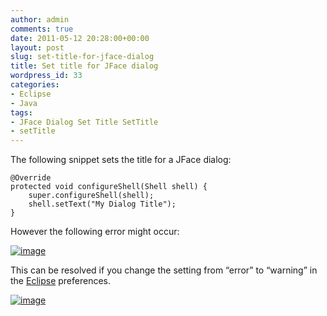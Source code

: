 ```yaml
---
author: admin
comments: true
date: 2011-05-12 20:28:00+00:00
layout: post
slug: set-title-for-jface-dialog
title: Set title for JFace dialog
wordpress_id: 33
categories:
- Eclipse
- Java
tags:
- JFace Dialog Set Title SetTitle
- setTitle
---
```


The following snippet sets the title for a JFace dialog:


	@Override
	protected void configureShell(Shell shell) {
		super.configureShell(shell);
		shell.setText("My Dialog Title");
	}


However the following error might occur:

[![image](https://andydunkel.net/assets/uploads/2011/05/image_thumb1.png)](https://andydunkel.net/assets/uploads/2011/05/image1.png)

This can be resolved if you change the setting from “error” to “warning” in the [Eclipse](http://eclipse.org/) preferences.

[![image](https://andydunkel.net/assets/uploads/2011/05/image_thumb2.png)](https://andydunkel.net/assets/uploads/2011/05/image2.png)
